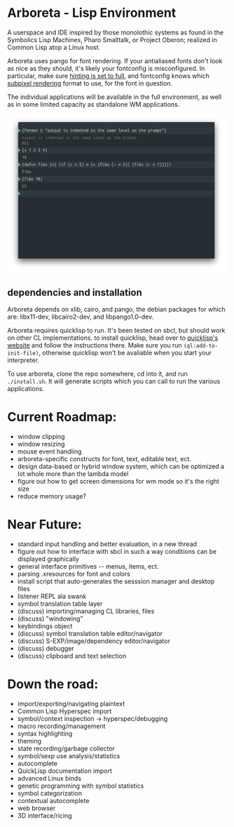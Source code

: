 # Arboreta - Lisp Environment

A userspace and IDE inspired by those monolothic systems as found in the Symbolics Lisp Machines, 
Pharo Smalltalk, or Project Oberon; realized in Common Lisp atop a Linux host.

Arboreta uses pango for font rendering. If your antialiased fonts don't look as nice as they should,
it's likely your fontconfig is misconfigured. In particular, make sure 
[hinting is set to full](https://wiki.archlinux.org/index.php/Font_Configuration#Hinting), 
and fontconfig knows which 
[subpixel rendering](https://wiki.archlinux.org/index.php/Font_Configuration#Subpixel_rendering)
format to use, for the font in question.

The individual applications will be available in the full environment, 
as well as in some limited capacity as standalone WM applications.

![scrot](https://raw.githubusercontent.com/Arboreta/arboreta-core/master/repl.png)

## dependencies and installation

Arboreta depends on xlib, cairo, and pango, the debian packages for which are: libx11-dev, libcairo2-dev, and libpango1.0-dev.

Arboreta requires quicklisp to run. It's been tested on sbcl, but should work on other CL implementations.
to install quicklisp, head over to [quicklisp's website](https://www.quicklisp.org/beta/) and follow the instructions there.
Make sure you run `(ql:add-to-init-file)`, otherwise quicklisp won't be avaliable when you start your interpreter.

To use arboreta, clone the repo somewhere, cd into it, and run `./install.sh`. It will generate scripts which you can call
to run the various applications.

# Current Roadmap:

* window clipping
* window resizing
* mouse event handling
* arboreta-specific constructs for font, text, editable text, ect.
* design data-based or hybrid window system, which can be optimized a lot whole more than the lambda model
* figure out how to get screen dimensions for wm mode so it's the right size
* reduce memory usage?

# Near Future:

* standard input handling and better evaluation, in a new thread
* figure out how to interface with sbcl in such a way conditions can be displayed graphically
* general interface primitives -- menus, items, ect.
* parsing .xresources for font and colors
* install script that auto-generates the sesssion manager and desktop files
* listener REPL ala swank
* symbol translation table layer
* (discuss) importing/managing CL libraries, files
* (discuss) "windowing"
* keybindings object
* (discuss) symbol translation table editor/navigator
* (discuss) S-EXP/image/dependency editor/navigator
* (discuss) debugger
* (discuss) clipboard and text selection

# Down the road:

* import/exporting/navigating plaintext
* Common Lisp Hyperspec import
* symbol/context inspection -> hyperspec/debugging
* macro recording/management
* syntax highlighting
* theming
* state recording/garbage collector
* symbol/sexp use analysis/statistics
* autocomplete
* QuickLisp documentation import
* advanced Linux binds
* genetic programming with symbol statistics
* symbol categorization
* contextual autocomplete
* web browser
* 3D interface/ricing

